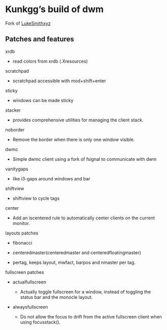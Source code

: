 # Kunkgg’s build of dwm

Fork of [LukeSmithxyz](https://github.com/lukesmithxyz/dwm)

## Patches and features

xrdb

*   read colors from xrdb (.Xresources)

scratchpad

*   scratchpad accessible with mod+shift+enter

sticky

*   windows can be made sticky

stacker

*   provides comprehensive utilities for managing the client stack.

noborder

*   Remove the border when there is only one window visible.

dwmc

*   Simple dwmc client using a fork of fsignal to communicate with dwm

vanitygaps

*   like i3-gaps around windows and bar

shiftview

*   shiftview to cycle tags

center

*   Add an iscentered rule to automatically center clients on the current monitor.

layouts patches

*   fibonacci

*   centeredmaster(centeredmaster and centeredfloatingmaster)

*   pertag, keeps layout, mwfact, barpos and nmaster per tag.

fullscreen patches

*   actualfullscreen

    +   Actually toggle fullscreen for a window, instead of toggling the
        status bar and the monocle layout.

*   alwaysfullscreen

    +   Do not allow the focus to drift from the active fullscreen
        client when using focusstack().
